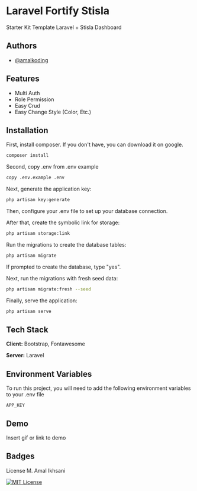 # Laravel Fortify Stisla

Starter Kit Template Laravel + Stisla Dashboard

## Authors

-   [@amalkoding](https://www.github.com/amalkoding)

## Features

-   Multi Auth
-   Role Permission
-   Easy Crud
-   Easy Change Style (Color, Etc.)

## Installation

First, install composer. If you don't have, you can download it on google.

```bash
composer install
```

Second, copy .env from .env example

```bash
copy .env.example .env
```

Next, generate the application key:

```bash
php artisan key:generate
```

Then, configure your .env file to set up your database connection.

After that, create the symbolic link for storage:

```bash
php artisan storage:link
```

Run the migrations to create the database tables:

```bash
php artisan migrate
```

If prompted to create the database, type "yes".

Next, run the migrations with fresh seed data:

```bash
php artisan migrate:fresh --seed
```

Finally, serve the application:

```bash
php artisan serve
```

## Tech Stack

**Client:** Bootstrap, Fontawesome

**Server:** Laravel

## Environment Variables

To run this project, you will need to add the following environment variables to your .env file

`APP_KEY`

## Demo

Insert gif or link to demo

## Badges

License M. Amal Ikhsani

[![MIT License](https://img.shields.io/badge/License-MIT-green.svg)](https://github.com/amalkoding/laravel_fortify_stisla)
